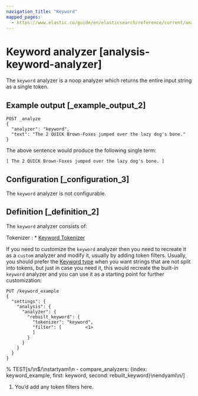 ```yaml
---
navigation_title: "Keyword"
mapped_pages:
  - https://www.elastic.co/guide/en/elasticsearch/reference/current/analysis-keyword-analyzer.html
---
```


# Keyword analyzer [analysis-keyword-analyzer]


The `keyword` analyzer is a noop analyzer which returns the entire input string as a single token.


## Example output [_example_output_2]

```console
POST _analyze
{
  "analyzer": "keyword",
  "text": "The 2 QUICK Brown-Foxes jumped over the lazy dog's bone."
}
```

The above sentence would produce the following single term:

```text
[ The 2 QUICK Brown-Foxes jumped over the lazy dog's bone. ]
```


## Configuration [_configuration_3]

The `keyword` analyzer is not configurable.


## Definition [_definition_2]

The `keyword` analyzer consists of:

Tokenizer
:   * [Keyword Tokenizer](/reference/text-analysis/analysis-keyword-tokenizer.md)


If you need to customize the `keyword` analyzer then you need to recreate it as a `custom` analyzer and modify it, usually by adding token filters. Usually, you should prefer the [Keyword type](/reference/elasticsearch/mapping-reference/keyword.md) when you want strings that are not split into tokens, but just in case you need it, this would recreate the built-in `keyword` analyzer and you can use it as a starting point for further customization:

```console
PUT /keyword_example
{
  "settings": {
    "analysis": {
      "analyzer": {
        "rebuilt_keyword": {
          "tokenizer": "keyword",
          "filter": [         <1>
          ]
        }
      }
    }
  }
}
```
%  TEST[s/\n$/\nstartyaml\n  - compare_analyzers: {index: keyword_example, first: keyword, second: rebuilt_keyword}\nendyaml\n/]

1. You’d add any token filters here.



